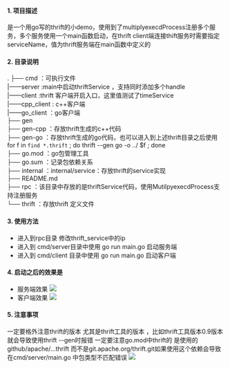 #### 1. 项目描述
是一个用go写的thrift的小demo，使用到了multiplyexecdProcess注册多个服务，多个服务使用一个main函数启动，在thrift client端连接thift服务时需要指定serviceName，值为thrift服务端在main函数中定义的
#### 2. 目录说明
.
├── cmd  ：可执行文件 <br/>
            |——server :main中启动thriftService ，支持同时添加多个handle <br/>
            |——client :thrift 客户端开启入口，这里值测试了timeService <br/>
            |——cpp_client : c++客户端 <br/>
            |——go_client  ：go客户端 <br/>
├── gen <br/>
├── gen-cpp ：存放thrift生成的c++代码 <br/>
├── gen-go ：存放thrift生成的go代码，也可以进入到上述thrift目录之后使用for f in `find *.thrift` ; do thrift --gen go -o ../ $f ; done  <br/>
├── go.mod ：go包管理工具 <br/>
├── go.sum ：记录包依赖关系 <br/>
├── internal ：internal/service：存放thrift的service实现 <br/>
├── README.md <br/>
├── rpc ：该目录中存放的是thriftService代码，使用MutilpyexecdProcess支持注册服务 <br/>
└── thrift ：存放thrift 定义文件 <br/>

#### 3. 使用方法
* 进入到rpc目录 修改thrift_service中的ip
* 进入到 cmd/server目录中使用 go run main.go 启动服务端
* 进入到 cmd/client 目录中使用 go run main.go 启动客户端
#### 4. 启动之后的效果是
* 服务端效果
![](https://gitee.com/BiAn-MoShangHuaKai/img/raw/master/data/20210117001055.png)
* 客户端效果
![](https://gitee.com/BiAn-MoShangHuaKai/img/raw/master/data/20210117001150.png)
#### 5. 注意事项
一定要格外注意thrift的版本 尤其是thrift工具的版本 ，比如thrift工具版本0.9版本就会导致使用thrift --gen时报错
一定要注意go.mod中thrift的 是使用的github/apache/...thrift 而不是git.apache.org/thrift.git如果使用这个依赖会导致在cmd/server/main.go 中包类型不匹配错误
![](https://gitee.com/BiAn-MoShangHuaKai/img/raw/master/data/20210117002105.png)
